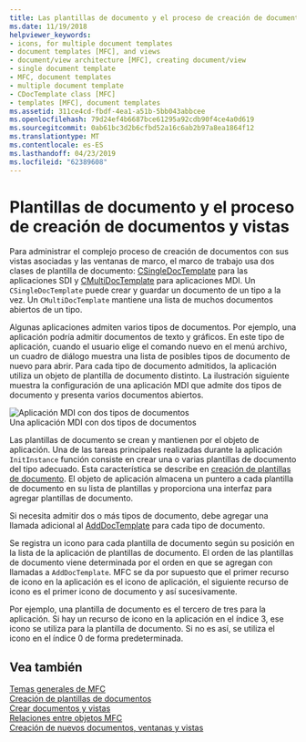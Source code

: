 ```yaml
---
title: Las plantillas de documento y el proceso de creación de documentos y vistas
ms.date: 11/19/2018
helpviewer_keywords:
- icons, for multiple document templates
- document templates [MFC], and views
- document/view architecture [MFC], creating document/view
- single document template
- MFC, document templates
- multiple document template
- CDocTemplate class [MFC]
- templates [MFC], document templates
ms.assetid: 311ce4cd-fbdf-4ea1-a51b-5bb043abbcee
ms.openlocfilehash: 79d24ef4b6687bce61295a92cdb90f4ce4a0d619
ms.sourcegitcommit: 0ab61bc3d2b6cfbd52a16c6ab2b97a8ea1864f12
ms.translationtype: MT
ms.contentlocale: es-ES
ms.lasthandoff: 04/23/2019
ms.locfileid: "62389608"
---
```

# <a name="document-templates-and-the-documentview-creation-process"></a>Plantillas de documento y el proceso de creación de documentos y vistas

Para administrar el complejo proceso de creación de documentos con sus vistas asociadas y las ventanas de marco, el marco de trabajo usa dos clases de plantilla de documento: [CSingleDocTemplate](../mfc/reference/csingledoctemplate-class.md) para las aplicaciones SDI y [CMultiDocTemplate](../mfc/reference/cmultidoctemplate-class.md) para aplicaciones MDI. Un `CSingleDocTemplate` puede crear y guardar un documento de un tipo a la vez. Un `CMultiDocTemplate` mantiene una lista de muchos documentos abiertos de un tipo.

Algunas aplicaciones admiten varios tipos de documentos. Por ejemplo, una aplicación podría admitir documentos de texto y gráficos. En este tipo de aplicación, cuando el usuario elige el comando nuevo en el menú archivo, un cuadro de diálogo muestra una lista de posibles tipos de documento de nuevo para abrir. Para cada tipo de documento admitidos, la aplicación utiliza un objeto de plantilla de documento distinto. La ilustración siguiente muestra la configuración de una aplicación MDI que admite dos tipos de documento y presenta varios documentos abiertos.

![Aplicación MDI con dos tipos de documentos](../mfc/media/vc387h1.gif "aplicación MDI con dos tipos de documentos") <br/>
Una aplicación MDI con dos tipos de documentos

Las plantillas de documento se crean y mantienen por el objeto de aplicación. Una de las tareas principales realizadas durante la aplicación `InitInstance` función consiste en crear una o varias plantillas de documento del tipo adecuado. Esta característica se describe en [creación de plantillas de documento](../mfc/document-template-creation.md). El objeto de aplicación almacena un puntero a cada plantilla de documento en su lista de plantillas y proporciona una interfaz para agregar plantillas de documento.

Si necesita admitir dos o más tipos de documento, debe agregar una llamada adicional al [AddDocTemplate](../mfc/reference/cwinapp-class.md#adddoctemplate) para cada tipo de documento.

Se registra un icono para cada plantilla de documento según su posición en la lista de la aplicación de plantillas de documento. El orden de las plantillas de documento viene determinada por el orden en que se agregan con llamadas a `AddDocTemplate`. MFC se da por supuesto que el primer recurso de icono en la aplicación es el icono de aplicación, el siguiente recurso de icono es el primer icono de documento y así sucesivamente.

Por ejemplo, una plantilla de documento es el tercero de tres para la aplicación. Si hay un recurso de icono en la aplicación en el índice 3, ese icono se utiliza para la plantilla de documento. Si no es así, se utiliza el icono en el índice 0 de forma predeterminada.

## <a name="see-also"></a>Vea también

[Temas generales de MFC](../mfc/general-mfc-topics.md)<br/>
[Creación de plantillas de documentos](../mfc/document-template-creation.md)<br/>
[Crear documentos y vistas](../mfc/document-view-creation.md)<br/>
[Relaciones entre objetos MFC](../mfc/relationships-among-mfc-objects.md)<br/>
[Creación de nuevos documentos, ventanas y vistas](../mfc/creating-new-documents-windows-and-views.md)
